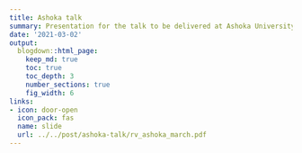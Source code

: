 ```yaml
---
title: Ashoka talk
summary: Presentation for the talk to be delivered at Ashoka University, Sonepat
date: '2021-03-02'
output:
  blogdown::html_page:
    keep_md: true
    toc: true
    toc_depth: 3
    number_sections: true
    fig_width: 6
links:
- icon: door-open
  icon_pack: fas
  name: slide
  url: ../../post/ashoka-talk/rv_ashoka_march.pdf
---
```




